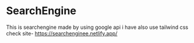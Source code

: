 # SearchEngine
This is searchengine made by using google api 
i have also use tailwind css
check site- https://searchenginee.netlify.app/
